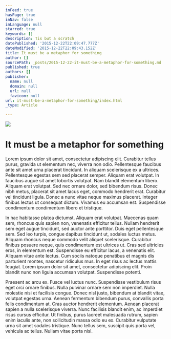 ```yaml
---
inFeed: true
hasPage: true
inNav: false
inLanguage: null
starred: true
keywords: []
description: Tis but a scratch
datePublished: '2015-12-22T22:09:47.777Z'
dateModified: '2015-12-22T22:09:43.152Z'
title: It must be a metaphor for something
author: []
sourcePath: _posts/2015-12-22-it-must-be-a-metaphor-for-something.md
published: true
authors: []
publisher:
  name: null
  domain: null
  url: null
  favicon: null
url: it-must-be-a-metaphor-for-something/index.html
_type: Article

---
```

![](https://s3-us-west-2.amazonaws.com/the-grid-img/p/cc2e7c128d5e4c3ca590e8380076febd8fad537b.jpg)

# It must be a metaphor for something

Lorem ipsum dolor sit amet, consectetur adipiscing elit. Curabitur tellus purus, gravida ut elementum nec, viverra non odio. Pellentesque faucibus ante sit amet urna placerat tincidunt. In aliquam scelerisque ex a ultrices. Pellentesque egestas sem sed placerat semper. Aliquam erat volutpat. In faucibus augue sit amet lobortis volutpat. Nam blandit elementum libero. Aliquam erat volutpat. Sed nec ornare dolor, sed bibendum risus. Donec nibh metus, placerat sit amet lacus eget, commodo hendrerit erat. Curabitur vel tincidunt ligula. Donec a nunc vitae neque maximus placerat. Integer finibus lectus ut consequat dictum. Vivamus eu accumsan est. Suspendisse condimentum condimentum libero et tristique.

In hac habitasse platea dictumst. Aliquam erat volutpat. Maecenas quam sem, rhoncus quis sapien non, venenatis efficitur tellus. Nullam hendrerit sem eget augue tincidunt, sed auctor ante porttitor. Duis eget pellentesque sem. Sed leo turpis, congue dapibus tincidunt ut, sodales luctus metus. Aliquam rhoncus neque commodo velit aliquet scelerisque. Curabitur finibus posuere neque, quis condimentum est ultrices ut. Cras sed ultricies eros, in elementum est. Suspendisse eu efficitur lacus, a venenatis elit. Aliquam vitae ante lectus. Cum sociis natoque penatibus et magnis dis parturient montes, nascetur ridiculus mus. In eget risus ac lectus mattis feugiat. Lorem ipsum dolor sit amet, consectetur adipiscing elit. Proin blandit nunc non ligula accumsan volutpat. Suspendisse potenti.

Praesent ac arcu ex. Fusce vel luctus nunc. Suspendisse vestibulum risus eget orci ornare finibus. Nulla pulvinar ornare sem non imperdiet. Nulla molestie nisi et facilisis congue. Donec nisl justo, bibendum at blandit vitae, volutpat egestas urna. Aenean fermentum bibendum purus, convallis porta felis condimentum at. Cras auctor hendrerit elementum. Aenean placerat sapien a nulla scelerisque viverra. Nunc facilisis blandit enim, ac imperdiet risus cursus efficitur. Ut finibus, purus laoreet malesuada rutrum, sapien enim iaculis ante, non sollicitudin massa odio eu ex. Curabitur vulputate urna sit amet sodales tristique. Nunc tellus sem, suscipit quis porta vel, vehicula ac tellus. Nullam vitae porta nisl.